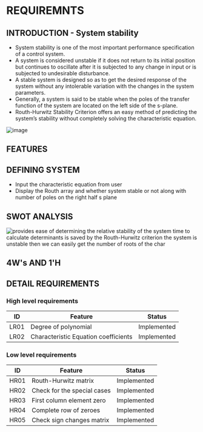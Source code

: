 # REQUIREMNTS

## INTRODUCTION - System stability 
* System stability is one of the most important performance specification of a control system. 
* A system is considered unstable if it does not return to its initial position but continues to oscillate after it is subjected to any change in input or is subjected to undesirable disturbance.
* A stable system is designed so as to get the desired response of the system without any intolerable variation with the changes in the system parameters.
* Generally, a system is said to be stable when the poles of the transfer function of the system are located on the left side of the s-plane.
* Routh-Hurwitz Stability Criterion offers an easy method of predicting the system’s stability without completely solving the characteristic equation.

![image](https://user-images.githubusercontent.com/68493803/114610307-5ee8d000-9cbd-11eb-94b5-5929d550ed3b.png "Routh-Hurwitz criteria")

## FEATURES 




## DEFINING SYSTEM 
* Input the characteristic equation from user
* Display the Routh array and whether system stable or not along with number of poles on the right half s plane

## SWOT ANALYSIS 

![provides ease of determining the relative stability of the system  time to calculate determinants is saved by the Routh-Hurwitz criterion  the system is unstable then we can easily get the number of roots of the char](https://user-images.githubusercontent.com/68493803/114508380-e8fb4f00-9c51-11eb-9ca1-80b9a87a9bd0.png)

## 4W's AND 1'H



## DETAIL REQUIREMENTS 
### High level requirements
|ID|Feature|Status|
|---|---|---|
|LR01|Degree of polynomial| Implemented|
|LR02|Characteristic Equation coefficients | Implemented|

### Low level requirements
|ID|Feature|Status|
|--|---|---|
|HR01|Routh-Hurwitz matrix| Implemented|
|HR02|Check for the special cases | Implemented|
|HR03|First column element zero| Implemented|
|HR04|Complete row of zeroes | Implemented|
|HR05|Check sign changes matrix | Implemented|

